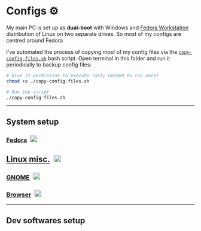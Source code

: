 # Configs ⚙️

My main PC is set up as **dual-boot** with Windows and [Fedora Workstation](https://fedoraproject.org/workstation/) distribution of Linux on two separate drives. So most of my configs are centred around Fedora

I've automated the process of copying _most_ of my config files via the [`copy-config-files.sh`](./copy-config-files.sh) bash script. Open terminal in this folder and run it periodically to backup config files:

```sh
# Give it permission to execute (only needed to run once)
chmod +x ./copy-config-files.sh

# Run the script
./copy-config-files.sh
```

---

## System setup

### [Fedora](./Fedora/README.md)&ensp;<img alt="Fedora" src='https://upload.wikimedia.org/wikipedia/commons/4/41/Fedora_icon_%282021%29.svg' width="19">

## [Linux misc.](./Linux-misc/README.md)&ensp;<img alt="Linux" src="https://upload.wikimedia.org/wikipedia/commons/thumb/3/35/Tux.svg/506px-Tux.svg.png" width="19">

### [GNOME](./GNOME/README.md)&ensp;<img alt="GNOME" src='https://upload.wikimedia.org/wikipedia/commons/thumb/3/39/Gnomelogo-footprint.svg/833px-Gnomelogo-footprint.svg.png' width="19">

### [Browser](./Browser/README.md)&ensp;<img alt="Firefox" src='https://upload.wikimedia.org/wikipedia/commons/a/a0/Firefox_logo%2C_2019.svg' width="19">

<!-- ### [Terminal](./Terminal/README.md)&ensp;<img alt="Terminal" src='https://encrypted-tbn0.gstatic.com/images?q=tbn:ANd9GcRG6kvdvxprAVso5OdcNtmyB5r1-CugXKHvDoHZD1POf8Oc0ZlghezIMxPBlABG21VxTT8&usqp=CAU' width="18"> -->

<!-- ### [Fonts 🔤](./Fonts/README.md)

### [Firmware](./Firmware/README.md)  -->

---

## Dev softwares setup

<!-- ### [Git_GitHub](./Git_GitHub/README.md)&ensp;<img alt="Git" src='https://git-scm.com/images/logos/downloads/Git-Icon-1788C.png' width="18"> -->

<!-- ### [VSCode](./VSCode/README.md)&ensp;<img alt="VSCode" src='https://upload.wikimedia.org/wikipedia/commons/thumb/9/9a/Visual_Studio_Code_1.35_icon.svg/2048px-Visual_Studio_Code_1.35_icon.svg.png' width="18"> -->

<!-- ### [NeoVim](./NeoVim/README.md)&ensp;<img alt="NeoVim" src='https://upload.wikimedia.org/wikipedia/commons/thumb/3/3a/Neovim-mark.svg/1680px-Neovim-mark.svg.png' width="18"> -->

<!-- ### [IntelliJ](./IntelliJ/README.md)&ensp;<img alt="IntelliJ" src='https://upload.wikimedia.org/wikipedia/commons/thumb/9/9c/IntelliJ_IDEA_Icon.svg/1200px-IntelliJ_IDEA_Icon.svg.png' width="18"> -->

<!-- ### [PostgreSQL](./Postgres/README.md)&ensp;<img alt="PostgreSQL" src='https://cdn-icons-png.flaticon.com/512/5968/5968342.png' width="18"> -->

<!-- ### [MongoDB](./MongoDB/README.md)&ensp;<img alt="MongoDB"  src='https://cdn.icon-icons.com/icons2/2415/PNG/512/mongodb_original_logo_icon_146424.png' width="20"> -->

<!-- ### [NodeJS](./NodeJs/README.md)&ensp;<img alt="NodeJS" src='https://static-00.iconduck.com/assets.00/node-js-icon-454x512-nztofx17.png' width="18"> -->

<!-- ### [Flutter, Android Studio](./Flutter/README.md)&ensp;<img alt="Flutter" src='https://static-00.iconduck.com/assets.00/flutter-icon-1651x2048-ojswpayr.png' width="15"> -->

<!-- ### [Go](./Go/README.md)&ensp;<img alt="Go" src='https://cdn.icon-icons.com/icons2/2107/PNG/512/file_type_go_gopher_icon_130571.png' width="20"> -->

<!-- ### [Rust](./Rust/README.md)&ensp;<img alt="Rust" src='https://upload.wikimedia.org/wikipedia/commons/thumb/2/20/Rustacean-orig-noshadow.svg/220px-Rustacean-orig-noshadow.svg.png' width="20"> -->

<!-- ### [Java](./Java/README.md)&ensp;<img alt="Java" src='https://cdn-icons-png.flaticon.com/512/5968/5968282.png' width="18"> -->

<!-- ### [Ruby](./Ruby/README.md)&ensp;<img alt="Ruby" src="https://upload.wikimedia.org/wikipedia/commons/7/73/Ruby_logo.svg" width="18"> -->

<!-- ### [Anaconda, Python](./Anaconda_Python/README.md)&ensp;<img alt="Anaconda" src='https://cdn3.iconfinder.com/data/icons/logos-and-brands-adobe/512/267_Python-512.png' width="18"> -->
